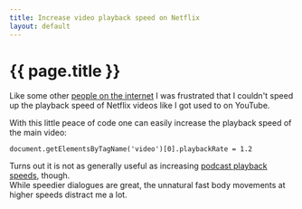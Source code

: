 ```yaml
---
title: Increase video playback speed on Netflix
layout: default
---
```


# {{ page.title }}

Like some other [people on the internet](http://www.reddit.com/r/netflix/comments/2ikk00/questionmeta_can_i_speed_up_the_playback_of_movies/) I was frustrated that I couldn't speed up the playback speed of Netflix videos like I got used to on YouTube.

With this little peace of code one can easily increase the playback speed of the main video:

```
document.getElementsByTagName('video')[0].playbackRate = 1.2
```

Turns out it is not as generally useful as increasing [podcast playback speeds](/2015/02/22/increased-podcast-playback-speeds.html), though.  
While speedier dialogues are great, the unnatural fast body movements at higher speeds distract me a lot.
